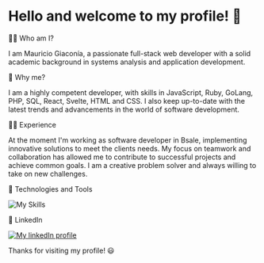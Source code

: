 # **Hello and welcome to my profile!** :wave:

👨‍💻 Who am I?

I am Mauricio Giaconía, a passionate full-stack web developer with a solid academic background in systems analysis and application development.

💪 Why me?

I am a highly competent developer, with skills in JavaScript, Ruby, GoLang, PHP, SQL, React, Svelte, HTML and CSS. I also keep up-to-date with the latest trends and advancements in the world of software development.

👨‍💼 Experience

At the moment I'm working as software developer in Bsale, implementing innovative solutions to meet the clients needs. My focus on teamwork and collaboration has allowed me to contribute to successful projects and achieve common goals. I am a creative problem solver and always willing to take on new challenges.


🧱 Technologies and Tools

![My Skills](https://skillicons.dev/icons?i=js,ruby,golang,react,svelte,redux,express,postgres,mysql,mongo,html,css)


📌 LinkedIn

[![My linkedIn profile](https://skillicons.dev/icons?i=linkedin)](https://www.linkedin.com/in/mauricio-giaconia/)

Thanks for visiting my profile! 😃
